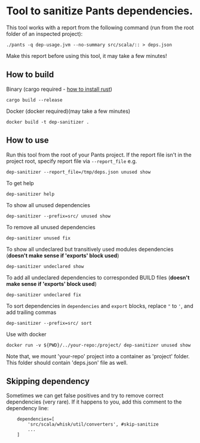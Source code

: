 
# Tool to sanitize Pants dependencies.

This tool works with a report from the following command (run from the root folder of an inspected project):

    ./pants -q dep-usage.jvm --no-summary src/scala/:: > deps.json
     
Make this report before using this tool, it may take a few minutes!

## How to build

Binary (cargo required - [how to install rust](https://www.rust-lang.org/tools/install))

    cargo build --release
    
Docker (docker required)(may take a few minutes)

    docker build -t dep-sanitizer .
    
    
## How to use

Run this tool from the root of your Pants project. If the report file isn't in the project root, 
specify report file via `--report_file` e.g.

    dep-sanitizer --report_file=/tmp/deps.json unused show 

To get help

    dep-sanitizer help    
    
To show all unused dependencies

    dep-sanitizer --prefix=src/ unused show 
    
To remove all unused dependencies

    dep-sanitizer unused fix
    
To show all undeclared but transitively used modules dependencies (**doesn't make sense if 'exports' block used**)

    dep-sanitizer undeclared show 
    
To add all undeclared dependencies to corresponded BUILD files (**doesn't make sense if 'exports' block used**)

    dep-sanitizer undeclared fix
    
To sort dependencies in `dependencies` and `export` blocks,
replace `"` to `'`, and add trailing commas
    
    dep-sanitizer --prefix=src/ sort
    
Use with docker 

    docker run -v ${PWD}/../your-repo:/project/ dep-sanitizer unused show 
  
Note that, we mount 'your-repo' project into a container as 'project' folder. This folder 
should contain 'deps.json' file as well.   
    
## Skipping dependency

Sometimes we can get false positives and try to remove correct dependencies (very rare).
If it happens to you, add this comment to the dependency line:

        dependencies=[
            'src/scala/whisk/util/converters', #skip-sanitize
            ...
        ]

